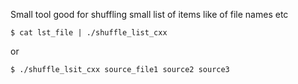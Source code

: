 Small tool good for shuffling small list of items
like of file names etc

    $ cat lst_file | ./shuffle_list_cxx

or

    $ ./shuffle_lsit_cxx source_file1 source2 source3



